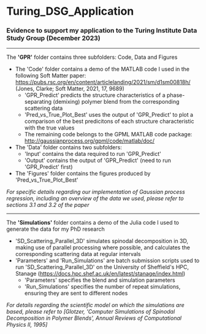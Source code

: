 # Turing_DSG_Application

### Evidence to support my application to the Turing Institute Data Study Group (December 2023)

------------------------------------------------------------------------------------------------------------------------------------------------------------------------------------------------------

The **'GPR'** folder contains three subfolders: Code, Data and Figures

* The 'Code' folder contains a demo of the MATLAB code I used in the following Soft Matter paper: https://pubs.rsc.org/en/content/articlelanding/2021/sm/d1sm00818h/ (Jones, Clarke; Soft Matter, 2021,
17, 9689)
    * 'GPR_Predict' predicts the structure characteristics of a phase-separating (demixing) polymer blend from the corresponding scattering data
    * 'Pred_vs_True_Plot_Best' uses the output of 'GPR_Predict' to plot a comparison of the best predicitons of each structure characteristic with the true values
    * The remaining code belongs to the GPML MATLAB code package: http://gaussianprocess.org/gpml/code/matlab/doc/
* The 'Data' folder contains two subfolders:
    * 'Input' contains the data required to run 'GPR_Predict'
    * 'Output' contains the output of 'GPR_Predict' (need to run 'GPR_Predict' first)
* The 'Figures' folder contains the figures produced by 'Pred_vs_True_Plot_Best'

*For specific details regarding our implementation of Gaussian process regression, including an overview of the data we used, please refer to sections 3.1 and 3.2 of the paper*

------------------------------------------------------------------------------------------------------------------------------------------------------------------------------------------------------

The **'Simulations'** folder contains a demo of the Julia code I used to generate the data for my PhD research 
* 'SD_Scattering_Parallel_3D' simulates spinodal decomposition in 3D, making use of parallel processing where possible, and calculates the corresponding scattering data at regular intervals
* 'Parameters' and 'Run_Simulations' are batch submission scripts used to run 'SD_Scattering_Parallel_3D' on the University of Sheffield's HPC, Stanage (https://docs.hpc.shef.ac.uk/en/latest/stanage/index.html)
    * 'Parameters' specifies the blend and simulation parameters 
    * 'Run_Simulations' specifies the number of repeat simulations, ensuring they are sent to different nodes

*For details regarding the scientific model on which the simulations are based, please refer to [Glotzer, 'Computer Simulations of Spinodal Decomposition in Polymer Blends', Annual Reviews of Computational Physics II, 1995]*

